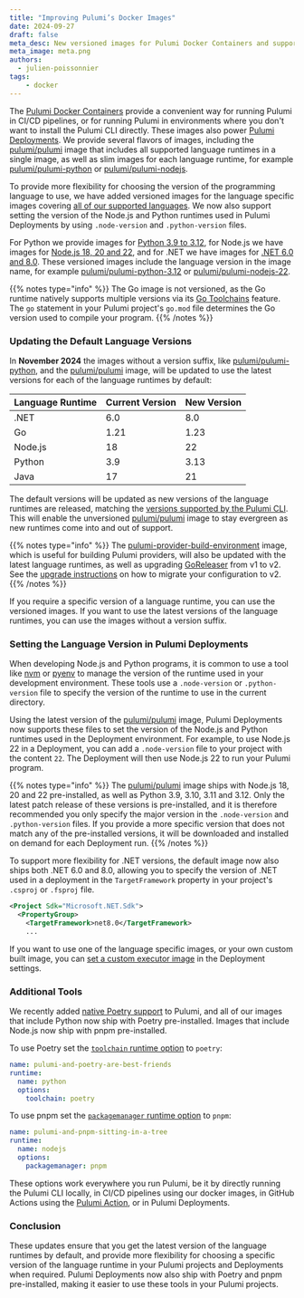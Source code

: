 ```yaml
---
title: "Improving Pulumi’s Docker Images"
date: 2024-09-27
draft: false
meta_desc: New versioned images for Pulumi Docker Containers and support for setting Node.js and Python versions in Pulumi Deployments.
meta_image: meta.png
authors:
  - julien-poissonnier
tags:
    - docker
---
```


The [Pulumi Docker Containers](https://github.com/pulumi/pulumi-docker-containers) provide a convenient way for running Pulumi in CI/CD pipelines, or for running Pulumi in environments where you don't want to install the Pulumi CLI directly. These images also power [Pulumi Deployments](/product/pulumi-deployments/). We provide several flavors of images, including the [pulumi/pulumi](https://hub.docker.com/r/pulumi/pulumi/tags) image that includes all supported language runtimes in a single image, as well as slim images for each language runtime, for example [pulumi/pulumi-python](https://hub.docker.com/r/pulumi/pulumi-python/tags) or [pulumi/pulumi-nodejs](https://hub.docker.com/r/pulumi/pulumi-nodejs/tags).

To provide more flexibility for choosing the version of the programming language to use, we have added versioned images for the language specific images covering [all of our supported languages](https://github.com/pulumi/pulumi?tab=readme-ov-file#languages). We now also support setting the version of the Node.js and Python runtimes used in Pulumi Deployments by using `.node-version` and `.python-version` files.

<!--more-->

For Python we provide images for [Python 3.9 to 3.12](https://hub.docker.com/u/pulumi?page=1&search=pulumi-python), for Node.js we have images for [Node.js 18, 20 and 22](https://hub.docker.com/u/pulumi?page=1&search=pulumi-nodejs), and for .NET we have images for [.NET 6.0 and 8.0](https://hub.docker.com/u/pulumi?page=1&search=pulumi-dotnet). These versioned images include the language version in the image name, for example [pulumi/pulumi-python-3.12](https://hub.docker.com/r/pulumi/pulumi-python-3.12/tags) or [pulumi/pulumi-nodejs-22](https://hub.docker.com/r/pulumi/pulumi-nodejs-22/tags).

{{% notes type="info" %}}
The Go image is not versioned, as the Go runtime natively supports multiple versions via its [Go Toolchains](https://go.dev/doc/toolchain) feature. The `go` statement in your Pulumi project's `go.mod` file determines the Go version used to compile your program.
{{% /notes %}}

### Updating the Default Language Versions

In **November 2024** the images without a version suffix, like [pulumi/pulumi-python](https://hub.docker.com/r/pulumi/pulumi-python/tags), and the [pulumi/pulumi](https://hub.docker.com/r/pulumi/pulumi) image, will be updated to use the latest versions for each of the language runtimes by default:

| Language Runtime | Current Version | New Version |
| ---------------- | --------------- | ----------- |
| .NET             | 6.0             | 8.0         |
| Go               | 1.21            | 1.23        |
| Node.js          | 18              | 22          |
| Python           | 3.9             | 3.13        |
| Java             | 17              | 21          |

The default versions will be updated as new versions of the language runtimes are released, matching the [versions supported by the Pulumi CLI](https://github.com/pulumi/pulumi?tab=readme-ov-file#languages).  This will enable the unversioned [pulumi/pulumi](https://hub.docker.com/r/pulumi/pulumi/tags) image to stay evergreen as new runtimes come into and out of support.

{{% notes type="info" %}}
The [pulumi-provider-build-environment](https://hub.docker.com/r/pulumi/pulumi-provider-build-environment/tags) image, which is useful for building Pulumi providers, will also be updated with the latest language runtimes, as well as upgrading [GoReleaser](https://github.com/goreleaser/goreleaser) from v1 to v2. See the [upgrade instructions](https://goreleaser.com/blog/goreleaser-v2/#upgrading) on how to migrate your configuration to v2.
{{% /notes %}}

If you require a specific version of a language runtime, you can use the versioned images. If you want to use the latest versions of the language runtimes, you can use the images without a version suffix.

### Setting the Language Version in Pulumi Deployments

When developing Node.js and Python programs, it is common to use a tool like [nvm](https://github.com/nvm-sh/nvm) or [pyenv](https://github.com/pyenv/pyenv) to manage the version of the runtime used in your development environment. These tools use a `.node-version` or `.python-version` file to specify the version of the runtime to use in the current directory.

Using the latest version of the [pulumi/pulumi](https://hub.docker.com/r/pulumi/pulumi/tags) image, Pulumi Deployments now supports these files to set the version of the Node.js and Python runtimes used in the Deployment environment. For example, to use Node.js 22 in a Deployment, you can add a `.node-version` file to your project with the content `22`. The Deployment will then use Node.js 22 to run your Pulumi program.

{{% notes type="info" %}}
The [pulumi/pulumi](https://hub.docker.com/r/pulumi/pulumi/tags) image ships with Node.js 18, 20 and 22 pre-installed, as well as Python 3.9, 3.10, 3.11 and 3.12. Only the latest patch release of these versions is pre-installed, and it is therefore recommended you only specify the major version in the `.node-version` and `.python-version` files. If you provide a more specific version that does not match any of the pre-installed versions, it will be downloaded and installed on demand for each Deployment run.
{{% /notes %}}

To support more flexibility for .NET versions, the default image now also ships both .NET 6.0 and 8.0, allowing you to specify the version of .NET used in a deployment in the `TargetFramework` property in your project's `.csproj` or `.fsproj` file.

```xml
﻿<Project Sdk="Microsoft.NET.Sdk">
  <PropertyGroup>
    <TargetFramework>net8.0</TargetFramework>
    ...
```

If you want to use one of the language specific images, or your own custom built image, you can [set a custom executor image](https://www.pulumi.com/docs/pulumi-cloud/deployments/reference/#customizing-the-deployment-environment) in the Deployment settings.

### Additional Tools

We recently added [native Poetry support](/blog/pulumi-loves-python/#native-support-for-poetry) to Pulumi, and all of our images that include Python now ship with Poetry pre-installed. Images that include Node.js now ship with pnpm pre-installed.

To use Poetry set the [`toolchain` runtime option](/docs/iac/concepts/projects/project-file/#runtime-options) to `poetry`:

```yaml
name: pulumi-and-poetry-are-best-friends
runtime:
  name: python
  options:
    toolchain: poetry
```

To use pnpm set the [`packagemanager` runtime option](/docs/iac/concepts/projects/project-file/#runtime-options) to `pnpm`:

```yaml
name: pulumi-and-pnpm-sitting-in-a-tree
runtime:
  name: nodejs
  options:
    packagemanager: pnpm
```

These options work everywhere you run Pulumi, be it by directly running the Pulumi CLI locally, in CI/CD pipelines using our docker images, in GitHub Actions using the [Pulumi Action](https://github.com/pulumi/actions), or in Pulumi Deployments.

### Conclusion

These updates ensure that you get the latest version of the language runtimes by default, and provide more flexibility for choosing a specific version of the language runtime in your Pulumi projects and Deployments when required. Pulumi Deployments now also ship with Poetry and pnpm pre-installed, making it easier to use these tools in your Pulumi projects.
